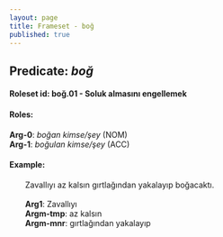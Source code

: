 ```yaml
---
layout: page
title: Frameset - boğ
published: true
---
```

<h2>Predicate: <i>boğ</i></h2>
<h4>Roleset id: boğ.01 - Soluk almasını engellemek<br>
<h4>Roles:</h4>
<b>Arg-0</b>: <i>boğan kimse/şey</i>  (NOM) <br>
<b>Arg-1</b>: <i>boğulan kimse/şey</i>  (ACC) <br>
<h4>Example:</h4>
&emsp;&emsp;Zavallıyı az kalsın gırtlağından yakalayıp boğacaktı.<br><br>
&emsp;&emsp;<b>Arg1</b>:  Zavallıyı<br>
&emsp;&emsp;<b>Argm-tmp</b>:  az kalsın<br>
&emsp;&emsp;<b>Argm-mnr</b>:  gırtlağından yakalayıp<br>


